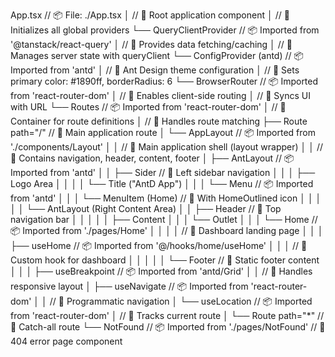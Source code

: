 App.tsx                                    // 📦 File: ./App.tsx
│                                          // 🔸 Root application component
│                                          // 🔹 Initializes all global providers
└── QueryClientProvider                    // 📦 Imported from '@tanstack/react-query'
    │                                      // 🔸 Provides data fetching/caching
    │                                      // 🔹 Manages server state with queryClient
    └── ConfigProvider (antd)              // 📦 Imported from 'antd'
        │                                  // 🔸 Ant Design theme configuration
        │                                  // 🔹 Sets primary color: #1890ff, borderRadius: 6
        └── BrowserRouter                  // 📦 Imported from 'react-router-dom'
            │                              // 🔸 Enables client-side routing
            │                              // 🔹 Syncs UI with URL
            └── Routes                     // 📦 Imported from 'react-router-dom'
                │                          // 🔹 Container for route definitions
                │                          // 🔸 Handles route matching
                ├── Route path="/"         // 🔹 Main application route
                │   └── AppLayout          // 📦 Imported from './components/Layout'
                │       │                  // 🔸 Main application shell (layout wrapper)
                │       │                  // 🔹 Contains navigation, header, content, footer
                │       ├── AntLayout      // 📦 Imported from 'antd'
                │       │   ├── Sider      // 🔹 Left sidebar navigation
                │       │   │   ├── Logo Area
                │       │   │   │   └── Title ("AntD App")
                │       │   │   └── Menu   // 📦 Imported from 'antd'
                │       │   │       └── MenuItem (Home) // 🔹 With HomeOutlined icon
                │       │   │
                │       │   └── AntLayout (Right Content Area)
                │       │       ├── Header // 🔹 Top navigation bar
                │       │       │
                │       │       ├── Content
                │       │       │   └── Outlet
                │       │       │       └── Home          // 📦 Imported from './pages/Home'
                │       │       │           │                         // 🔸 Dashboard landing page
                │       │       │           ├── useHome      // 📦 Imported from '@/hooks/home/useHome'
                │       │       │                               // 🔹 Custom hook for dashboard
                │       │       │
                │       │       └── Footer // 🔹 Static footer content
                │       │
                │       ├── useBreakpoint  // 📦 Imported from 'antd/Grid'
                │       │                  // 🔸 Handles responsive layout
                │       ├── useNavigate    // 📦 Imported from 'react-router-dom'
                │       │                  // 🔹 Programmatic navigation
                │       └── useLocation   // 📦 Imported from 'react-router-dom'
                │                          // 🔸 Tracks current route
                │
                └── Route path="*"        // 🔹 Catch-all route
                    └── NotFound          // 📦 Imported from './pages/NotFound'
                                          // 🔸 404 error page component
